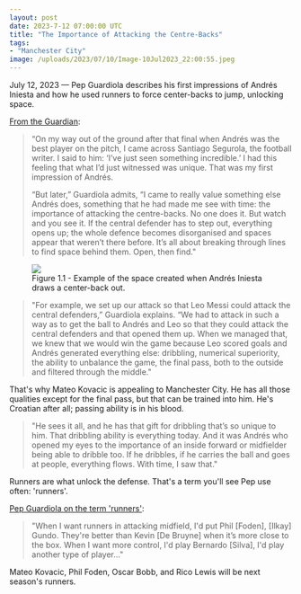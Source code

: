 ```yaml
---
layout: post
date: 2023-7-12 07:00:00 UTC
title: "The Importance of Attacking the Centre-Backs"
tags:
- "Manchester City"
image: /uploads/2023/07/10/Image-10Jul2023_22:00:55.jpeg
---
```


July 12, 2023 — Pep Guardiola describes his first impressions of Andrés Iniesta and how he used runners to force center-backs to jump, unlocking space. 

<!---more--->

[From the Guardian](https://www.theguardian.com/football/2016/sep/07/pep-guardiola-andres-iniesta-barcelona-tactics-book-extract): 

> “On my way out of the ground after that final when Andrés was the best player on the pitch, I came across Santiago Segurola, the football writer. I said to him: ‘I’ve just seen something incredible.’ I had this feeling that what I’d just witnessed was unique. That was my first impression of Andrés.
> 
> “But later,” Guardiola admits, “I came to really value something else Andrés does, something that he had made me see with time: the importance of attacking the centre-backs. No one does it. But watch and you see it. If the central defender has to step out, everything opens up; the whole defence becomes disorganised and spaces appear that weren’t there before. It’s all about breaking through lines to find space behind them. Open, then find."

<figure>
    <img src="https://i.imgur.com/OypbOJJ.jpg">
    <figcaption>Figure 1.1 - Example of the space created when Andrés Iniesta draws a center-back out.</figcaption>
</figure> 

> "For example, we set up our attack so that Leo Messi could attack the central defenders,” Guardiola explains. “We had to attack in such a way as to get the ball to Andrés and Leo so that they could attack the central defenders and that opened them up. When we managed that, we knew that we would win the game because Leo scored goals and Andrés generated everything else: dribbling, numerical superiority, the ability to unbalance the game, the final pass, both to the outside and filtered through the middle." 

That's why Mateo Kovacic is appealing to Manchester City. He has all those qualities except for the final pass, but that can be trained into him. He's Croatian after all; passing ability is in his blood. 

> "He sees it all, and he has that gift for dribbling that’s so unique to him. That dribbling ability is everything today. And it was Andrés who opened my eyes to the importance of an inside forward or midfielder being able to dribble too. If he dribbles, if he carries the ball and goes at people, everything flows. With time, I saw that."
 
Runners are what unlock the defense. That's a term you'll see Pep use often: 'runners'. 

[Pep Guardiola on the term 'runners'](https://twitter.com/city_xtra/status/1626713350049787905?s=46&t=YC8lQJTh43E_mBQW40Ct2g):

> "When I want runners in attacking midfield, I'd put Phil [Foden], [Ilkay] Gundo. They're better than Kevin [De Bruyne] when it’s more close to the box. When I want more control, I'd play Bernardo [Silva], I'd play another type of player..."

Mateo Kovacic, Phil Foden, Oscar Bobb, and Rico Lewis will be next season's runners.
